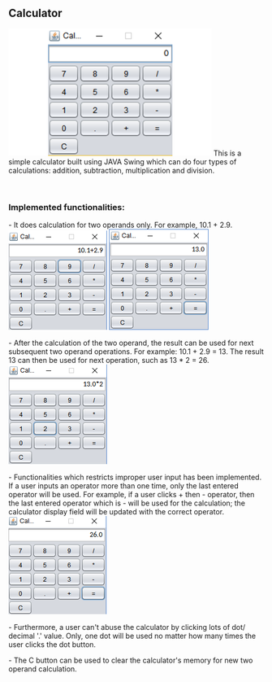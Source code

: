 <h2>Calculator</h2>
<p>
  <img src="https://github.com/munagurung/ProjectImages/blob/master/calculator/calc.png"/>
This is a simple calculator built using JAVA Swing which can do four types of calculations: addition, subtraction, multiplication and division. 
</p>
<br>
<h3>Implemented functionalities:</h3>
<p>
- It does calculation for two operands only. For example, 10.1 + 2.9.
  <img src="https://github.com/munagurung/ProjectImages/blob/master/calculator/2operandadd.PNG"/>
  <img src="https://github.com/munagurung/ProjectImages/blob/master/calculator/2operandaddresult.PNG"/>
</p>
<p>
- After the calculation of the two operand, the result can be used for next subsequent two operand operations. For example: 10.1 + 2.9 = 13. The result 13 can then be used for next operation, such as 13 * 2 = 26. 
  <img src="https://github.com/munagurung/ProjectImages/blob/master/calculator/subsequentop.PNG"/>
</p>
<p>
- Functionalities which restricts improper user input has been implemented. If a user inputs an operator more than one time, only the last entered operator will be used. For example, if a user clicks + then - operator, then the last entered operator which is - will be used for the calculation; the calculator display field will be updated with the correct operator. 
  <img src="https://github.com/munagurung/ProjectImages/blob/master/calculator/subsequentopresult.PNG"/>
</p>
<p>
- Furthermore, a user can't abuse the calculator by clicking lots of dot/ decimal '.' value. Only, one dot will be used no matter how many times the user clicks the dot button.
</p>
<p>
- The C button can be used to clear the calculator's memory for new two operand calculation.
</p>

